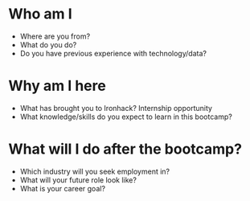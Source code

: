 # Who am I

* Where are you from? 
* What do you do?
* Do you have previous experience with technology/data? 

# Why am I here

* What has brought you to Ironhack? Internship opportunity
* What knowledge/skills do you expect to learn in this bootcamp?

# What will I do after the bootcamp?

* Which industry will you seek employment in?
* What will your future role look like?
* What is your career goal?
